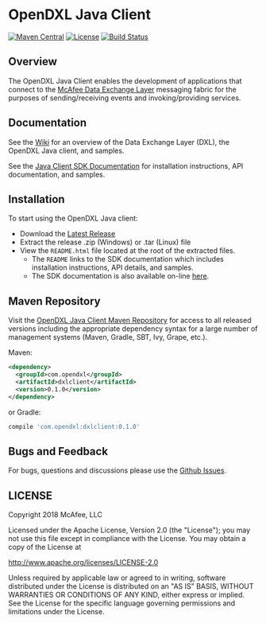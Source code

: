 # OpenDXL Java Client

[![Maven Central](https://maven-badges.herokuapp.com/maven-central/com.opendxl/dxlclient/badge.svg)](https://maven-badges.herokuapp.com/maven-central/com.opendxl/dxlclient)
[![License](https://img.shields.io/badge/License-Apache%202.0-blue.svg)](https://opensource.org/licenses/Apache-2.0)
[![Build Status](https://travis-ci.org/opendxl/opendxl-client-java.png?branch=master)](https://travis-ci.org/opendxl/opendxl-client-java)

## Overview

The OpenDXL Java Client enables the development of applications that connect to the [McAfee Data Exchange Layer](http://www.mcafee.com/us/solutions/data-exchange-layer.aspx) messaging fabric for the purposes of sending/receiving events and invoking/providing services.

## Documentation

See the [Wiki](https://github.com/opendxl/opendxl-client-java/wiki) for an overview of the Data Exchange Layer (DXL), the OpenDXL Java client, and samples.

See the [Java Client SDK Documentation](https://opendxl.github.io/opendxl-client-java/docs) for installation instructions, API documentation, and samples.

## Installation

To start using the OpenDXL Java client:

* Download the [Latest Release](https://github.com/opendxl/opendxl-client-java/releases/latest)
* Extract the release .zip (Windows) or .tar (Linux) file
* View the `README.html` file located at the root of the extracted files.
  * The `README` links to the SDK documentation which includes installation instructions, API details, and samples.
  * The SDK documentation is also available on-line [here](https://opendxl.github.io/opendxl-client-java/docs).

## Maven Repository

Visit the [OpenDXL Java Client Maven Repository](https://search.maven.org/artifact/com.opendxl/dxlclient) for
access to all released versions including the appropriate dependency syntax for a large number of management 
systems (Maven, Gradle, SBT, Ivy, Grape, etc.).

Maven:

```xml
<dependency>
  <groupId>com.opendxl</groupId>
  <artifactId>dxlclient</artifactId>
  <version>0.1.0</version>
</dependency>
```
or Gradle:
```groovy
compile 'com.opendxl:dxlclient:0.1.0'
```

## Bugs and Feedback

For bugs, questions and discussions please use the [Github Issues](https://github.com/opendxl/opendxl-client-java/issues).

## LICENSE

Copyright 2018 McAfee, LLC

Licensed under the Apache License, Version 2.0 (the "License"); you may not use this file except in compliance with the License. You may obtain a copy of the License at

http://www.apache.org/licenses/LICENSE-2.0

Unless required by applicable law or agreed to in writing, software distributed under the License is distributed on an "AS IS" BASIS, WITHOUT WARRANTIES OR CONDITIONS OF ANY KIND, either express or implied. See the License for the specific language governing permissions and limitations under the License.

